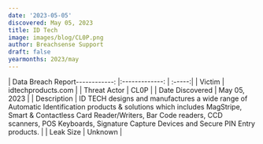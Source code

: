 ```yaml
---
date: '2023-05-05'
discovered: May 05, 2023
title: ID Tech
image: images/blog/CL0P.png
author: Breachsense Support
draft: false
yearmonths: 2023/may
---
```


| Data Breach Report------------:     |:-------------:    | :-----:|
| Victim      | idtechproducts.com      | 
| Threat Actor      | CL0P      | 
| Date Discovered      | May 05, 2023      | 
| Description      | ID TECH designs and manufactures a wide range of Automatic Identification products & solutions which includes MagStripe, Smart & Contactless Card Reader/Writers, Bar Code readers, CCD scanners, POS Keyboards, Signature Capture Devices and Secure PIN Entry products.      | 
| Leak Size      | Unknown      | 

